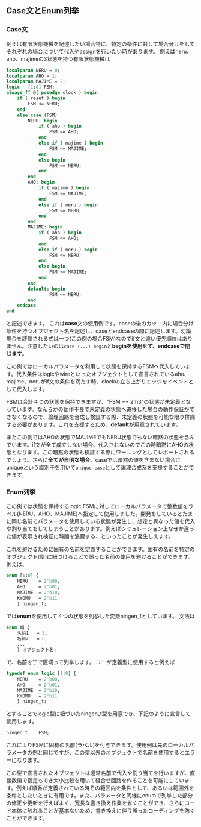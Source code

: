 ## Case文とEnum列挙

### Case文

例えば有限状態機械を記述したい場合特に、特定の条件に対して場合分けをしてそれぞれの場合について代入やassignを行いたい時があります。
例えばneru、aho、majimeの3状態を持つ有限状態機械は 

```systemverilog
localparam NERU = 0;
localparam AHO = 1;
localparam MAJIME = 2;
logic   [1:0] FSM;
always_ff @( posedge clock ) begin
    if ( reset ) begin
        FSM <= NERU;
    end
    else case (FSM)
        NERU: begin
            if ( aho ) begin
                FSM <= AHO;
            end
            else if ( majime ) begin
                FSM <= MAJIME;
            end
            else begin
                FSM <= NERU;
            end
        end
        AHO: begin
            if ( majime ) begin
                FSM <= MAJIME;
            end
            else if ( neru ) begin
                FSM <= NERU;
            end
        end
        MAJIME: begin
            if ( aho ) begin
                FSM <= AHO;
            end
            else if ( neru ) begin
                FSM <= NERU;
            end
            else begin
                FSM <= MAJIME;
            end
        end
        default: begin
                FSM <= NERU;
        end
    endcase
end
```

と記述できます。
これは**case**文の使用例です。caseの後のカッコ内に場合分け条件を持つオブジェクト名を記述し、caseとendcaseの間に記述します。勿論場合を評価される式は一つ(この例の場合FSM)なのでif文と違い優先順位はありません。注意したいのは```case (...) begin```と**beginを使用せず、endcaseで閉じます**。

この例ではローカルパラメータを利用して状態を保持するFSMへ代入しています。代入条件はlogicやwireといったオブジェクトとして宣言されているaho、majime、neruがif文の条件を満たす時、clockの立ち上がりエッジをイベントとして代入します。

FSMは合計４つの状態を保持できますが、"FSM == 2'h3"の状態が未定義となっています。なんらかの動作不良で未定義の状態へ遷移した場合の動作保証ができなくなるので、論理回路を合成し検証する際、未定義の状態を可能な限り排除する必要があります。これを支援するため、**default**が用意されています。

またこの例ではAHOの状態でMAJIMEでもNERU状態でもない暗黙の状態を含んでいます。if文が全て成立しない場合、代入されないのでこの時暗黙にAHOの状態となります。この暗黙の状態も検証する際にワーニングとしてレポートされるでしょう。さらに**全てが自明な場合**、caseでは暗黙の値を含まない場合にuniqueという識別子を用いて```unique case```として論理合成系を支援することができます。


### Enum列挙

この例では状態を保持するlogic FSMに対してローカルパラメータで整数値をラベル(NERU、AHO、MAJIME)へ指定して使用しました。開発をしているとたまに同じ名前でパラメータを使用している状態が発生し、想定と異なった値を代入や割り当てをしてしまうことがあります。例えばシミュレーション上なぜか違った値が表示され検証に時間を浪費する、といったことが発生しえます。

これを避けるために固有の名前を定義することができます。固有の名前を特定のオブジェクト(型)に紐づけることで誤った名前の使用を避けることができます。
例えば、

```systemverilog
enum [1:0] {
	NERU	= 2'b00,
	AHO     = 2'b01,
    MAJIME	= 2'b10,
    KYOMU	= 2'b11
	} ningen_f;
```

では**enum**を使用して４つの状態を列挙した変数ningen_fとしています。
文法は

```systemverilog
enum 幅 {
	名前1   = 3,
    名前2   = 0,
    ...
	} オブジェクト名;
```

で、名前を”,"で区切って列挙します。
ユーザ定義型に使用すると例えば

```systemverilog
typedef enum logic [1:0] {
	NERU	= 2'b00,
	AHO     = 2'b01,
    MAJIME	= 2'b10,
    KYOMU	= 2'b11
	} ningen_t;
```

とすることでlogic型に紐づいたningen_t型を用意でき、下記のように宣言して使用します。

```systemverilog
ningen_t    FSM;
```

これによりFSMに固有の名前(ラベル)を付与できます。使用例は先のローカルパラメータの例と同じですが、この型以外のオブジェクトで名前を使用するとエラーになります。

この型で宣言されたオブジェクトは通常名前で代入や割り当てを行いますが、直接数値で指定もでき大小比較を用いて組合せ回路を作ることを可能にしています。例えば順番が定義されている時その範囲内を条件として、あるいは範囲外を条件としたいときに有用です。また、パラメータと同様にenumで列挙した部分の修正や更新を行えばよく、冗長な書き換え作業を省くことができ、さらにコード本体に触れることが基本ないため、書き換えに伴う誤ったコーディングを防ぐことができます。
